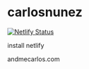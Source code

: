 # carlosnunez

[![Netlify Status](https://api.netlify.com/api/v1/badges/0260ba34-1e64-4a92-be35-ffa878b5b7b9/deploy-status)](https://app.netlify.com/sites/carlosn/deploys)




install netlify

andmecarlos.com

